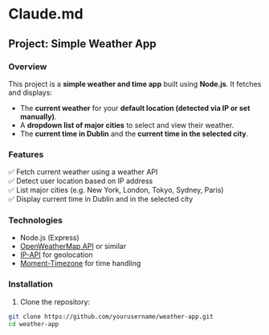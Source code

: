 # Claude.md

## Project: Simple Weather App

### Overview

This project is a **simple weather and time app** built using **Node.js**. It fetches and displays:

- The **current weather** for your **default location (detected via IP or set manually)**.
- A **dropdown list of major cities** to select and view their weather.
- The **current time in Dublin** and the **current time in the selected city**.

### Features

✅ Fetch current weather using a weather API  
✅ Detect user location based on IP address  
✅ List major cities (e.g. New York, London, Tokyo, Sydney, Paris)  
✅ Display current time in Dublin and in the selected city

### Technologies

- Node.js (Express)
- [OpenWeatherMap API](https://openweathermap.org/api) or similar
- [IP-API](http://ip-api.com) for geolocation
- [Moment-Timezone](https://momentjs.com/timezone/) for time handling

### Installation

1. Clone the repository:

```bash
git clone https://github.com/yourusername/weather-app.git
cd weather-app

